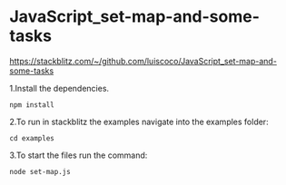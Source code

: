 # JavaScript_set-map-and-some-tasks

https://stackblitz.com/~/github.com/luiscoco/JavaScript_set-map-and-some-tasks

1.Install the dependencies.
```
npm install
```

2.To run in stackblitz the examples navigate into the examples folder:
```
cd examples
```

3.To start the files run the command:
```
node set-map.js
```
